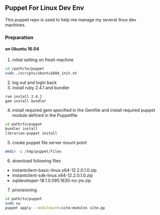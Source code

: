 ## Puppet For Linux Dev Env
This puppet repo is used to help me manage my several linux dev machines. 

### Preparation

#### on Ubuntu 16.04
1. initial setting on fresh machine
```bash
cd /path/to/puppet
sudo ./scripts/ubuntu1604_init.sh
```
2. log out and login back
3. install ruby 2.4.1 and bundler
```bash
rvm install 2.4.1
gem install bundler
```
4. install required gem specified in the Gemfile and install required puppet module defined in the Puppetfile
```bash
cd path/to/puppet
bundler install
librarian-puppet install
```
5. create puppet file server mount point
```bash
mkdir -p /tmp/puppet/files
```
6. download following files
 - instantclient-basic-linux.x64-12.2.0.1.0.zip
 - instantclient-sdk-linux.x64-12.2.0.1.0.zip
 - sqldeveloper-18.1.0.095.1630-no-jre.zip
7. provisioning
```bash
cd path/to/puppet
sudo su
puppet apply --modulepath=site:modules site.pp
```
